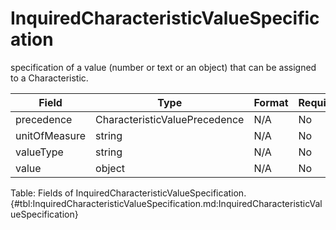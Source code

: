 <!--
    ATTENTION: This file was generated via gradle!
               Do NOT manually edit this file! Any such changes will be overwritten!
-->

# InquiredCharacteristicValueSpecification

specification of a value (number or text or an object) that can be assigned to a Characteristic.

| Field | Type | Format | Required |
|-------|---|--------|---|
| precedence | CharacteristicValuePrecedence | N/A | No |
| unitOfMeasure | string | N/A | No |
| valueType | string | N/A | No |
| value | object | N/A | No |

Table: Fields of InquiredCharacteristicValueSpecification. {#tbl:InquiredCharacteristicValueSpecification.md:InquiredCharacteristicValueSpecification}

